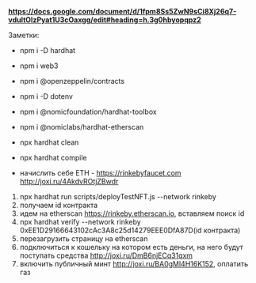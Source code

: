 **https://docs.google.com/document/d/1fpm8Ss5ZwN9sCi8Xj26q7-vdultOlzPyat1U3cOaxgg/edit#heading=h.3g0hbyopqpz2**


Заметки:
- npm i -D hardhat
- npm i web3
- npm i @openzeppelin/contracts
- npm i -D dotenv
- npm i @nomicfoundation/hardhat-toolbox
- npm i @nomiclabs/hardhat-etherscan

- npx hardhat clean
- npx hardhat compile

- начислить себе ETH - https://rinkebyfaucet.com http://joxi.ru/4AkdvROtjZBwdr

1. npx hardhat run scripts/deployTestNFT.js --network rinkeby
2. получаем id контракта
3. идем на etherscan https://rinkeby.etherscan.io, вставляем поиск id
5. npx hardhat verify --network rinkeby 0xEE1D29166643102cAc3A8c25d14279EEE0DfA87D(id контракта)
6. перезагрузить страницу на etherscan
7. подключиться к кошельку на котором есть деньги, на него будут поступать средства http://joxi.ru/DmB6njECq31qxm
8. включить публичный минт http://joxi.ru/BA0gMl4H16K152, оплатить газ